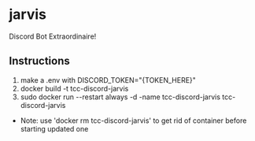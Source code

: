 # jarvis
Discord Bot Extraordinaire!

## Instructions
1. make a .env with DISCORD_TOKEN="{TOKEN_HERE}" 
2. docker build -t tcc-discord-jarvis 
3. sudo docker run --restart always -d -name tcc-discord-jarvis tcc-discord-jarvis

* Note: use 'docker rm tcc-discord-jarvis' to get rid of container before starting updated one
